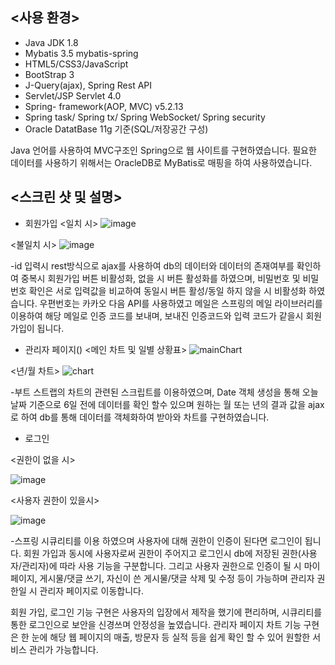 ## <사용 환경>
- Java JDK 1.8
- Mybatis 3.5 mybatis-spring
- HTML5/CSS3/JavaScript
- BootStrap 3
- J-Query(ajax), Spring Rest API
- Servlet/JSP Servlet 4.0
- Spring- framework(AOP, MVC)  v5.2.13
- Spring task/ Spring tx/ Spring WebSocket/ Spring security
- Oracle DatatBase 11g 기준(SQL/저장공간 구성)

Java 언어를 사용하여 MVC구조인 Spring으로 웹 사이트를 구현하였습니다. 필요한 데이터를 사용하기 위해서는 OracleDB로  MyBatis로 매핑을 하여 사용하였습니다.

## <스크린 샷 및 설명>

- 회원가입
<일치 시>
![image](https://user-images.githubusercontent.com/66732896/112922019-b9731f80-9146-11eb-872f-5a310d715ae2.png)

<불일치 시>
![image](https://user-images.githubusercontent.com/66732896/112922086-d4de2a80-9146-11eb-8378-de263423c316.png)

-id 입력시 rest방식으로 ajax를 사용하여 db의 데이터와 데이터의 존재여부를 확인하여 중복시 회원가입 버튼 비활성화, 없을 시 버튼 활성화를 하였으며, 비밀번호 및 비밀번호 확인은 서로 입력값을 비교하여 동일시 버튼 활성/동일 하지 않을 시 비활성화 하였습니다. 우편번호는 카카오 다음 API를 사용하였고 메일은 스프링의 메일 라이브러리를 이용하여 해당 메일로 인증 코드를 보내며, 보내진 인증코드와 입력 코드가 같을시 회원가입이 됩니다.


- 관리자 페이지()
<메인 차트 및 일별 상황표>
![mainChart](https://user-images.githubusercontent.com/66732896/112921058-11a92200-9145-11eb-9a70-7602fde512a9.png)

<년/월 차트>
![chart](https://user-images.githubusercontent.com/66732896/112921632-16baa100-9146-11eb-84e7-929b9c3a5fdb.PNG)


-부트 스트랩의 차트의 관련된 스크립트를 이용하였으며, Date 객체 생성을 통해 오늘 날짜 기준으로 6일 전에 데이터를 확인 할수 있으며 원하는 월 또는 년의 결과 값을 ajax로 하여 db를 통해 데이터를 객체화하여 받아와 차트를 구현하였습니다.

- 로그인

<권한이 없을 시>

![image](https://user-images.githubusercontent.com/66732896/112922240-18d12f80-9147-11eb-992d-d7f93d0b63c2.png)

<사용자 권한이 있을시>


![image](https://user-images.githubusercontent.com/66732896/112922438-72d1f500-9147-11eb-852d-e1662c52d95c.png)


-스프링 시큐리티를 이용 하였으며 사용자에 대해 권한이 인증이 된다면 로그인이 됩니다. 회원 가입과 동시에 사용자로써 권한이 주어지고 로그인시 db에 저장된 권한(사용자/관리자)에 따라 사용 기능을 구분합니다. 그리고 사용자 권한으로 인증이 될 시 마이페이지, 게시물/댓글 쓰기, 자신이 쓴 게시물/댓글 삭제 및 수정 등이 가능하며 관리자 권한일 시 관리자 페이지로 이동합니다. 


회원 가입, 로그인 기능 구현은 사용자의 입장에서 제작을 했기에 편리하며, 시큐리티를 통한 로그인으로 보안을 신경쓰며 안정성을  높였습니다. 
관리자 페이지 차트 기능 구현은 한 눈에 해당 웹 페이지의 매출, 방문자 등 실적 등을 쉽게 확인 할 수 있어 원할한 서비스 관리가 가능합니다.


